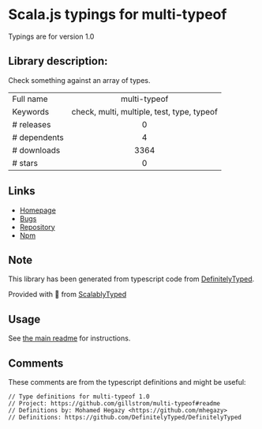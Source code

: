 
# Scala.js typings for multi-typeof

Typings are for version 1.0

## Library description:
Check something against an array of types.

|                    |                 |
| ------------------ | :-------------: |
| Full name          | multi-typeof |
| Keywords           | check, multi, multiple, test, type, typeof |
| # releases         | 0 |
| # dependents       | 4 |
| # downloads        | 3364 |
| # stars            | 0 |

## Links
- [Homepage](https://github.com/gillstrom/multi-typeof#readme)
- [Bugs](https://github.com/gillstrom/multi-typeof/issues)
- [Repository](https://github.com/gillstrom/multi-typeof)
- [Npm](https://www.npmjs.com/package/multi-typeof)
    


## Note
This library has been generated from typescript code from [DefinitelyTyped](https://definitelytyped.org).

Provided with :purple_heart: from [ScalablyTyped](https://github.com/oyvindberg/ScalablyTyped)

## Usage
See [the main readme](../../readme.md) for instructions.

## Comments

These comments are from the typescript definitions and might be useful:
```
// Type definitions for multi-typeof 1.0
// Project: https://github.com/gillstrom/multi-typeof#readme
// Definitions by: Mohamed Hegazy <https://github.com/mhegazy>
// Definitions: https://github.com/DefinitelyTyped/DefinitelyTyped

```

